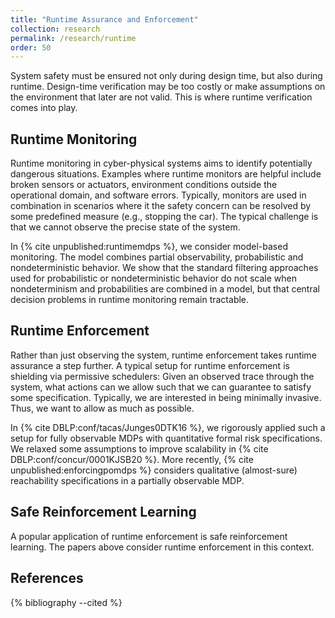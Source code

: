 ```yaml
---
title: "Runtime Assurance and Enforcement"
collection: research
permalink: /research/runtime
order: 50
---
```


System safety must be ensured not only during design time, but also during runtime. 
Design-time verification may be too costly or make assumptions on the environment that later are not valid. 
This is where runtime verification comes into play. 

Runtime Monitoring 
--------------------------------------------

Runtime monitoring in cyber-physical systems aims to identify potentially dangerous situations. Examples where runtime monitors are helpful include broken sensors or actuators, environment conditions outside the operational domain, and software errors. 
Typically, monitors are used in combination  in scenarios where it the safety concern can be resolved by some predefined measure (e.g., stopping the car). The typical challenge is that we cannot observe the precise state of the system.

In {% cite unpublished:runtimemdps  %}, we consider model-based monitoring. The model combines partial observability, probabilistic and nondeterministic behavior. We show that the standard filtering approaches used for probabilistic or nondeterministic behavior do not scale when nondeterminism and probabilities are combined in a model, but that central decision problems in runtime monitoring remain tractable. 

Runtime Enforcement
--------------------

Rather than just observing the system, runtime enforcement takes runtime assurance a step further.
A typical setup for runtime enforcement is shielding via permissive schedulers: 
Given an observed trace through the system, what actions can we allow such that we can guarantee to satisfy some specification. 
Typically, we are interested in being minimally invasive. Thus, we want to allow as much as possible. 

In {% cite DBLP:conf/tacas/Junges0DTK16 %}, we rigorously applied such a setup for fully observable MDPs with quantitative formal risk specifications.
We relaxed some assumptions to improve scalability in {% cite DBLP:conf/concur/0001KJSB20 %}.
More recently,  {% cite unpublished:enforcingpomdps %} considers qualitative (almost-sure) reachability specifications in a partially observable MDP. 

Safe Reinforcement Learning
---------------------------

A popular application of runtime enforcement is safe reinforcement learning. The papers above consider runtime enforcement in this context.


References
----------

{% bibliography --cited %}

